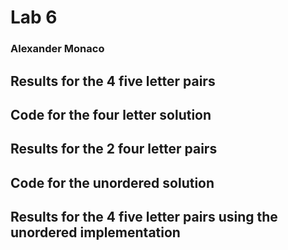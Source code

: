 # Lab 6
### Alexander Monaco
##


## Results for the 4 five letter pairs

## Code for the four letter solution

## Results for the 2 four letter pairs

## Code for the unordered solution

## Results for the 4 five letter pairs using the unordered implementation
